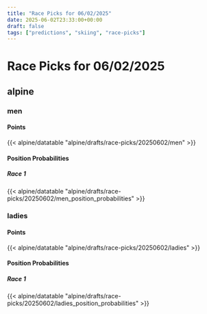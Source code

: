 ```yaml
---
title: "Race Picks for 06/02/2025"
date: 2025-06-02T23:33:00+00:00
draft: false
tags: ["predictions", "skiing", "race-picks"]
---
```


# Race Picks for 06/02/2025

## alpine

### men

#### Points

{{< alpine/datatable "alpine/drafts/race-picks/20250602/men" >}}

#### Position Probabilities

##### Race 1

{{< alpine/datatable "alpine/drafts/race-picks/20250602/men_position_probabilities" >}}

### ladies

#### Points

{{< alpine/datatable "alpine/drafts/race-picks/20250602/ladies" >}}

#### Position Probabilities

##### Race 1

{{< alpine/datatable "alpine/drafts/race-picks/20250602/ladies_position_probabilities" >}}

